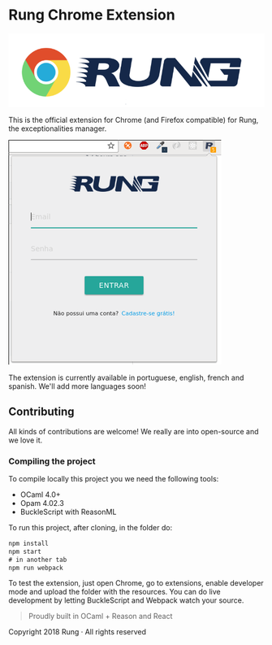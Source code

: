 # Rung Chrome Extension

![Logo](./resources/logo.png)

This is the official extension for Chrome (and Firefox compatible) for Rung, the exceptionalities manager.

![Screenshot](./resources/demo.png)

The extension is currently available in portuguese, english, french and spanish. We'll add more languages soon!

## Contributing

All kinds of contributions are welcome! We really are into open-source and we love it.

### Compiling the project

To compile locally this project you we need the following tools:

- OCaml 4.0+
- Opam 4.02.3
- BuckleScript with ReasonML

To run this project, after cloning, in the folder do:

```shell
npm install
npm start
# in another tab
npm run webpack
```

To test the extension, just open Chrome, go to extensions, enable developer mode and upload the folder
with the resources. You can do live development by letting BuckleScript and Webpack watch your source.

> Proudly built in OCaml + Reason and React

Copyright 2018 Rung · All rights reserved
